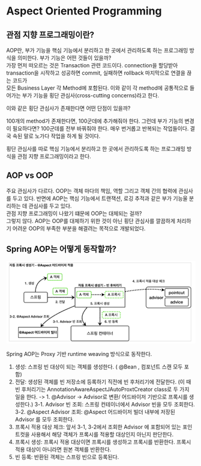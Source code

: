 # Aspect Oriented Programming

## 관점 지향 프로그래밍이란?

AOP란, 부가 기능을 핵심 기능에서 분리하고 한 곳에서 관리하도록 하는 프로그래밍 방식을 의미한다.
부가 기능은 어떤 것들이 있을까?<br>
가장 먼저 떠오르는 것은 Transaction 관련 코드이다. connection을 할당받아 transaction을 시작하고 성공하면 commit, 실패하면 rollback 마지막으로 연결을 끊는 코드가<br>
모든 Business Layer 각 Method에 포함된다. 이와 같이 각 method에 공통적으로 들어가는 부가 기능을 횡단 관심사(cross-cutting concerns)라고 한다. <br>

이와 같은 횡단 관심사가 존재한다면 어떤 단점이 있을까?

100개의 method가 존재한다면, 100군데에 추가해줘야 한다. 그런데 부가 기능의 변경이 필요하다면? 100군데를 전부 바꿔줘야 한다. 매우 번거롭고 반복되는 작업들이다. 결국 속된 말로 노가다 작업을 하게 될 것이다.

횡단 관심사를 따로 핵심 기능에서 분리하고 한 곳에서 관리하도록 하는 프로그래밍 방식을 관점 지향 프로그래밍이라고 한다.

## AOP vs OOP

주요 관심사가 다르다. OOP는 객체 마다의 책임, 역할 그리고 객체 간의 협력에 관심사를 두고 있다. 반면에 AOP는 핵심 기능에서 트랜잭션, 로깅 추적과 같은 부가 기능울 분리하는 데 관심사를 두고 있다.
<br>
관점 지향 프로그래밍이 나왔기 떄문에 OOP는 대체되는 걸까? <br>
그렇지 않다. AOP는 OOP를 대체하기 위한 것이 아닌 횡단 관심사를 깔끔하게 처리하기 어려운 OOP의 부족한 부분을 해결려는 목적으로 개발되었다.



## Spring AOP는 어떻게 동작할까?


![img.png](images/aop-01.png)


Spring AOP는 Proxy 기반 runtime weaving 방식으로 동작한다.

1. 생성: 스프링 빈 대상이 되는 객체를 생성한다. ( @Bean , 컴포넌트 스캔 모두 포함)
2. 전달: 생성된 객체를 빈 저장소에 등록하기 직전에 빈 후처리기에 전달한다.
   (이 때 빈 후처리기는  AnnotationAwareAspectJAutoProxtCreator class로 두 가지 일을 한다. -> 1. @Advisor -> Advisor로 변환/ 어드바이저 기반으로 프록시를 생성한다.)
3-1. Advisor 빈 조회: 스프링 컨테이너에서 Advisor 빈을 모두 조회한다.<br>
3-2. @Aspect Advisor 조회: @Aspect 어드바이저 빌더 내부에 저장된 Advisor 를 모두 조회한다.<br> 
4. 프록시 적용 대상 체크: 앞서 3-1, 3-2에서 조회한 Advisor 에 포함되어 있는 포인트컷을 사용해서 해당 객체가 프록시를 적용할 대상인지 아닌지 판단한다.
5. 프록시 생성: 프록시 적용 대상이면 프록시를 생성하고 프록시를 반환한다. 프록시 적용 대상이 아니라면 원본 객체를 반환한다.
6. 빈 등록: 반환된 객체는 스프링 빈으로 등록된다.